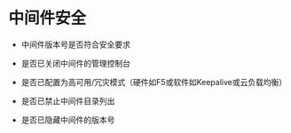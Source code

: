# 中间件安全

- 中间件版本号是否符合安全要求

- 是否已关闭中间件的管理控制台

- 是否已配置为高可用/冗灾模式（硬件如F5或软件如Keepalive或云负载均衡）

- 是否已禁止中间件目录列出

- 是否已隐藏中间件的版本号



